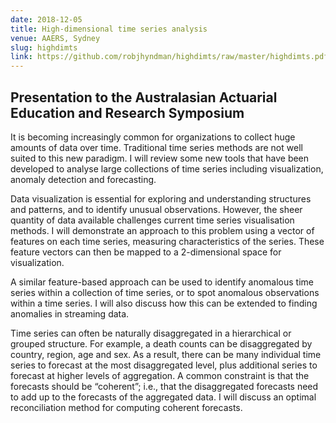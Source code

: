 ```yaml
---
date: 2018-12-05
title: High-dimensional time series analysis
venue: AAERS, Sydney
slug: highdimts
link: https://github.com/robjhyndman/highdimts/raw/master/highdimts.pdf
---
```


## Presentation to the Australasian Actuarial Education and Research Symposium

It is becoming increasingly common for organizations to collect huge amounts of data over time. Traditional time series methods are not well suited to this new paradigm. I will review some new tools that have been developed to analyse large collections of time series including visualization, anomaly detection and forecasting.

Data visualization is essential for exploring and understanding structures and patterns, and to identify unusual observations. However, the sheer quantity of data available challenges current time series visualisation methods. I will demonstrate an approach to this problem using a vector of features on each time series, measuring characteristics of the series. These feature vectors can then be mapped to a 2-dimensional space for visualization.

A similar feature-based approach can be used to identify anomalous time series within a collection of time series, or to spot anomalous observations within a time series. I will also discuss how this can be extended to finding anomalies in streaming data.

Time series can often be naturally disaggregated in a hierarchical or grouped structure. For example, a death counts can be disaggregated by country, region, age and sex. As a result, there can be many individual time series to forecast at the most disaggregated level, plus additional series to forecast at higher levels of aggregation. A common constraint is that the forecasts should be “coherent”; i.e., that the disaggregated forecasts need to add up to the forecasts of the aggregated data. I will discuss an optimal reconciliation method for computing coherent forecasts.
